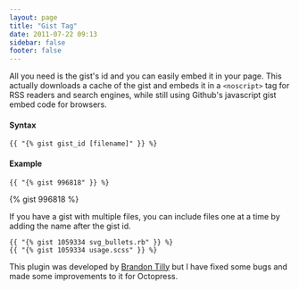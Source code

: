 ```yaml
---
layout: page
title: "Gist Tag"
date: 2011-07-22 09:13
sidebar: false
footer: false
---
```


All you need is the gist's id and you can easily embed it in your page. This actually downloads a cache of the gist and embeds it in a `<noscript>` tag for RSS
readers and search engines, while still using Github's javascript gist embed code for browsers.

#### Syntax

    {{ "{% gist gist_id [filename]" }} %}

#### Example

    {{ "{% gist 996818" }} %}

{% gist 996818 %}

If you have a gist with multiple files, you can include files one at a time by adding the name after the gist id.

    {{ "{% gist 1059334 svg_bullets.rb" }} %}
    {{ "{% gist 1059334 usage.scss" }} %}

This plugin was developed by [Brandon Tilly](http://brandontilley.com/2011/01/31/gist-tag-for-jekyll.html) but I have fixed some bugs and made some improvements to it for Octopress.
